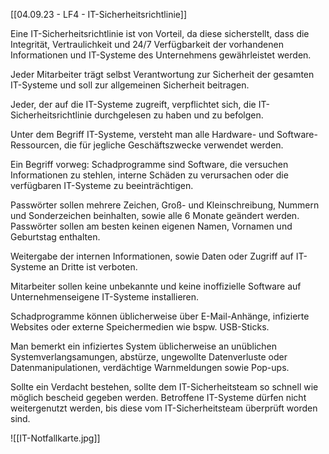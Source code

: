 
[[04.09.23 - LF4 - IT-Sicherheitsrichtlinie]]

Eine IT-Sicherheitsrichtlinie ist von Vorteil, da diese sicherstellt, dass die Integrität, Vertraulichkeit und 24/7 Verfügbarkeit der vorhandenen Informationen und IT-Systeme des Unternehmens gewährleistet werden. 

Jeder Mitarbeiter trägt selbst Verantwortung zur Sicherheit der gesamten IT-Systeme und soll zur allgemeinen Sicherheit beitragen.

Jeder, der auf die IT-Systeme zugreift, verpflichtet sich, die IT-Sicherheitsrichtlinie durchgelesen zu haben und zu befolgen.

Unter dem Begriff IT-Systeme, versteht man alle Hardware- und Software-Ressourcen, die für jegliche Geschäftszwecke verwendet werden.

Ein Begriff vorweg: Schadprogramme sind Software, die versuchen Informationen zu stehlen, interne Schäden zu verursachen oder die verfügbaren IT-Systeme zu beeinträchtigen.

Passwörter sollen mehrere Zeichen, Groß- und Kleinschreibung, Nummern und Sonderzeichen beinhalten, sowie alle 6 Monate geändert werden. Passwörter sollen am besten keinen eigenen Namen, Vornamen und Geburtstag enthalten.

Weitergabe der internen Informationen, sowie Daten oder Zugriff auf IT-Systeme an Dritte ist verboten.

Mitarbeiter sollen keine unbekannte und keine inoffizielle Software auf Unternehmenseigene IT-Systeme installieren.

Schadprogramme können üblicherweise über E-Mail-Anhänge, infizierte Websites oder externe Speichermedien wie bspw. USB-Sticks. 

Man bemerkt ein infiziertes System üblicherweise an unüblichen Systemverlangsamungen, abstürze, ungewollte Datenverluste oder Datenmanipulationen, verdächtige Warnmeldungen sowie Pop-ups. 

Sollte ein Verdacht bestehen, sollte dem IT-Sicherheitsteam so schnell wie möglich bescheid gegeben werden. 
Betroffene IT-Systeme dürfen nicht weitergenutzt werden, bis diese vom IT-Sicherheitsteam überprüft worden sind.

![[IT-Notfallkarte.jpg]]